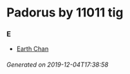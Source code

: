 # Padorus by 11011 tig

### E
* [Earth Chan](https://github.com/shadow578/Project-Padoru/blob/master/table-of-contents/characters/EarthChan.md)

###### Generated on 2019-12-04T17:38:58
